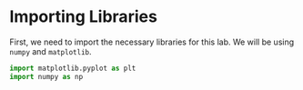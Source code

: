 # Importing Libraries

First, we need to import the necessary libraries for this lab. We will be using `numpy` and `matplotlib`.

```python
import matplotlib.pyplot as plt
import numpy as np
```
